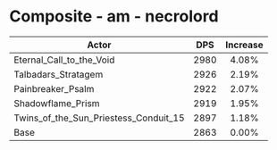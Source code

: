 # Composite - am - necrolord
| Actor | DPS | Increase |
|---|:---:|:---:|
|Eternal_Call_to_the_Void|2980|4.08%|
|Talbadars_Stratagem|2926|2.19%|
|Painbreaker_Psalm|2922|2.07%|
|Shadowflame_Prism|2919|1.95%|
|Twins_of_the_Sun_Priestess_Conduit_15|2897|1.18%|
|Base|2863|0.00%|
